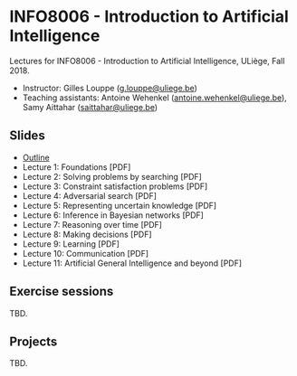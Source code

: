 # INFO8006 - Introduction to Artificial Intelligence

Lectures for INFO8006 - Introduction to Artificial Intelligence, ULiège, Fall 2018.

- Instructor: Gilles Louppe ([g.louppe@uliege.be](mailto:g.louppe@uliege.be))
- Teaching assistants: Antoine Wehenkel ([antoine.wehenkel@uliege.be](antoine.wehenkel@uliege.be)), Samy Aittahar ([saittahar@uliege.be](mailto:saittahar@uliege.be))

## Slides

- [Outline](https://glouppe.github.io/info8006-introduction-to-ai/?p=outline.md)
- Lecture 1: Foundations [PDF]
- Lecture 2: Solving problems by searching [PDF]
- Lecture 3: Constraint satisfaction problems [PDF]
- Lecture 4: Adversarial search [PDF]
- Lecture 5: Representing uncertain knowledge [PDF]
- Lecture 6: Inference in Bayesian networks [PDF]
- Lecture 7: Reasoning over time [PDF]
- Lecture 8: Making decisions [PDF]
- Lecture 9: Learning [PDF]
- Lecture 10: Communication [PDF]
- Lecture 11: Artificial General Intelligence and beyond [PDF]

## Exercise sessions

TBD.

## Projects

TBD.
